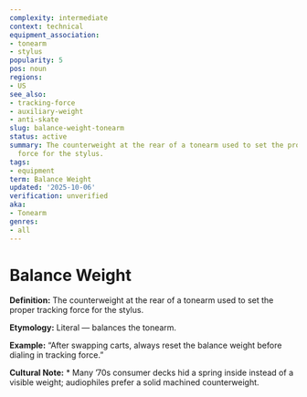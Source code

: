 ```yaml
---
complexity: intermediate
context: technical
equipment_association:
- tonearm
- stylus
popularity: 5
pos: noun
regions:
- US
see_also:
- tracking-force
- auxiliary-weight
- anti-skate
slug: balance-weight-tonearm
status: active
summary: The counterweight at the rear of a tonearm used to set the proper tracking
  force for the stylus.
tags:
- equipment
term: Balance Weight
updated: '2025-10-06'
verification: unverified
aka:
- Tonearm
genres:
- all
---
```


# Balance Weight

**Definition:** The counterweight at the rear of a tonearm used to set the proper tracking force for the stylus.

**Etymology:** Literal — balances the tonearm.

**Example:** “After swapping carts, always reset the balance weight before dialing in tracking force.”

**Cultural Note:** * Many ’70s consumer decks hid a spring inside instead of a visible weight; audiophiles prefer a solid machined counterweight.

